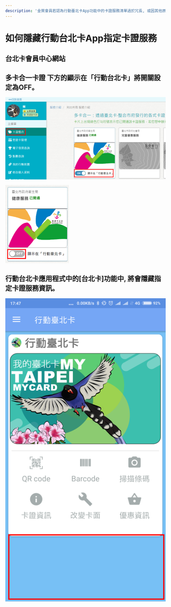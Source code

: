 ```yaml
---
description: '金質會員若認為行動臺北卡App功能中的卡證服務清單過於冗長, 或因其他原因想要隱藏某些卡證服務'
---
```


# 如何隱藏行動台北卡App指定卡證服務

## 台北卡會員中心網站

## 多卡合一卡證 下方的顯示在「行動台北卡」將開關設定為OFF。

![&#x65BC;&#x591A;&#x5361;&#x5408;&#x4E00;&#x65B9;&#x5DF2;&#x958B;&#x901A;&#x7684;&#x5361;&#x8B49;&#x670D;&#x52D9;](.gitbook/assets/web_hidden01.png)

![&#x9EDE;&#x64CA;&#x6309;&#x9215;&#x5F8C;&#x6703;&#x8B8A;&#x66F4;&#x70BA;OFF](.gitbook/assets/web_hidden02.png)

## 行動台北卡應用程式中的\[台北卡\]功能中, 將會隱藏指定卡證服務資訊。

![&#x6307;&#x5B9A;&#x7684;&#x5361;&#x8B49;&#x670D;&#x52D9;&#x96B1;&#x85CF;&#x4E0D;&#x986F;&#x793A;](.gitbook/assets/app_512.png)

